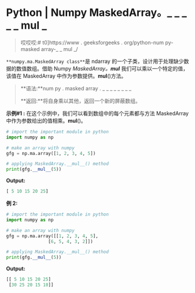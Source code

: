 # Python | Numpy MaskedArray。_ _ _ _ _ mul _

> 哎哎哎:# t0]https://www . geeksforgeeks . org/python-num py-masked array-_ _ mul _/

`**numpy.ma.MaskedArray class**`是 ndarray 的一个子类，设计用于处理缺少数据的数值数组。借助 Numpy *MaskedArray。__mul__* 我们可以乘以一个特定的值，该值在 MaskedArray 中作为参数提供。__mul__()方法。

> **语法:**num py . masked array . _ _ _ _ _ _ _ _
> 
> **返回:**将自身乘以其他，返回一个新的屏蔽数组。

**示例#1 :**
在这个示例中，我们可以看到数组中的每个元素都与方法 MaskedArray 中作为参数给出的值相乘。__mul__()。

```py
# import the important module in python 
import numpy as np 

# make an array with numpy 
gfg = np.ma.array([1, 2, 3, 4, 5]) 

# applying MaskedArray.__mul__() method 
print(gfg.__mul__(5)) 
```

**Output:**

```py
[ 5 10 15 20 25]

```

**例 2:**

```py
# import the important module in python 
import numpy as np 

# make an array with numpy 
gfg = np.ma.array([[1, 2, 3, 4, 5], 
                [6, 5, 4, 3, 2]]) 

# applying MaskedArray.__mul__() method 
print(gfg.__mul__(5)) 
```

**Output:**

```py
[[ 5 10 15 20 25]
 [30 25 20 15 10]]

```